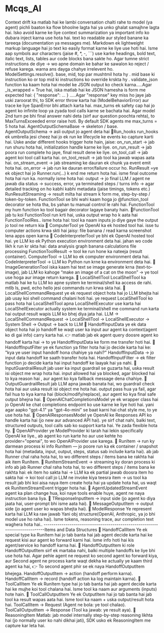 # Mcqs_AI 
Context drift ka matlab hai ke lambi conversation chalti rahe to model (ya agent) pichli baaton ka flow bhoolne lagta hai ya unko ghalat samajhne lagta hai. Isko avoid karne ke liye context summarization ya important info ko dubara inject karna use hota hai.
text ko readable aur styled banane ka tareeqa (documentation ya messages me).
Markdown ek lightweight markup language hai jo text ko easily format karne ke liye use hoti hai. Isme aap symbols aur characters (jaise #, *, -, ```) use karke headings, bold text, italic text, lists, tables aur code blocks bana sakte ho.
Agar tumne strict instructions de diye → wo apne domain ke bahar ke sawalon ko reject / refuse karega. warna ans dayga chahye irrelevent ho.
ModelSettings.resolve(). base, mid, top par mushtmil hota hy . mid base ki instruction ko or top mid ki instructions ko override krskta hy .
validate_json function ka kaam hota hai model ke JSON output ko check karna.....Agar _is_wrapped = True hai, iska matlab hai ke JSON hamesha is form me expected hai: { "response": ... } .....Agar "response" key miss ho jaye jab uski zaroorat thi, to SDK error throw karta hai (ModelBehaviorError) aur trace ke liye SpanError bhi attach karta hai.
max_turns ek safety cap hai jo agent ko infinite loop ya zyada tool calls karne se bachata hai.
Agar model 2nd turn pe bhi final answer nahi deta (sirf aur question poochta rehta), to MaxTurnsExceeded error raise hoti.
By default SDK agents me max_turns = 5 hota hai.
AgentOutputSchemaBase → skeleton / base.
AgentOutputSchema → asli output jo agent deta hai
🔹Run_hooks
run_hooks ek umbrella jesi cheez hai jo ek run ke lifecycle ke events ko capture karti hai. Uske andar different hooks trigger hote hain, jaise:
on_run_start → jab run shuru hota hai, initialization handle karne ke liye.
on_run_result → jab poora run complete ho jaye, final result dene ke liye.
on_tool_call → jab agent koi tool call karta hai.
on_tool_result → jab tool ka jawab wapas aata hai.
on_stream_event → jab streaming ke dauran ek chunk ya event emit hota hai.
on_error → jab run ke dauran error/failure occur ho.
RunResult =ye ek object hai jo Runner.run(...) k end me return hota hai. isme final outcome hota hai run ka.
normally isme hota hai:
output → jo final LLM / agent ne jawab dia
status → success, error, ya terminated
steps / turns info → agar detailed tracking on ho
kabhi kabhi metadata (jaise timings, tokens etc.)
RunResultStreaming → result milta hai stream k form me, step-by-step / token-by-token.
FunctionTool se bhi wahi kaam hoga jo @function_tool decorator se hota tha, bs yahan tu manual control le rahi hai. FunctionTool my hum function ko tool bagair decorator lagaye banaty hain.
🔹FunctionTool
jab tu koi FunctionTool run krti hai, uska output wrap ho k aata hai FunctionToolRes..
isme hota hai:
tool ka naam
inputs jo diye gaye the
output jo tool ne return kia
🔹 ComputerTool
ye OpenAI ka ek hosted tool hai.
isse tu computer actions krwa skti hai jaisy:
file banana / read karna
screenshot lena
apps open karna
🔹 CodeInterpreterTool
ye bhi ek OpenAI hosted tool hai.
ye LLM ko ek Python execution environment deta hai.
jahan wo code likh k run kr skta hai:
data analysis
graph banana
calculations
file processing
FunctionToolResult → tool ke run hone ka nateeja (result container).
ComputerTool → LLM ko ek computer environment deta hai.
CodeInterpreterTool → LLM ko Python run krne ka environment deta hai.
🔹 ImageGenerationTool
iska kaam hai text se image generate krna (text-to-image), jab LLM ko kahoge “make an image of a cat on the moon” → ye tool use hoga aur image return karega.
🔹 LocalShellTool
LocalShellTool ka matlab hai ke tu LLM ko apne system ke terminal/shell ka access de rahi. mtlb ls, pwd, echo hello jesi commands run krwa skta hai.
🔹 LocalShellCommandRequest
ye ek request object hota hai jo LLM bhejta hai jab usay koi shell command chalani hoti hai.
ye request LocalShellTool ko pass hota hai
LocalShellTool apna LocalShellExecutor use karta hai
LocalShellExecutor actually system ke terminal/shell me command run karta hai
output result wapis LLM ko bhej diya jata hai.
LLM → LocalShellCommandRequest → LocalShellTool → LocalShellExecutor → System Shell → Output → back to LLM
🔹 HandoffInputData
ye ek data object hota hai jo handoff ke waqt user ka input aur agent ka context(agent ko di gai info) carry karta hai.
👉 matlab jab ek agent query doosre agent ko handoff karta hai → to ye HandoffInputData ke form me transfer hoti hai.
🔹 HandoffInputFilter
ye ek function ya filter hota hai jo decide karta hai ke:
"kya ye user input handoff hona chahiye ya nahi?"
HandoffInputData → jo input data handoff ke saath transfer hota hai.
HandoffInputFilter → ek filter function jo decide karta hai input handoff ke laayak hai ya nahi.
🔹 InputGuardrailResult
jab user ka input guardrail se guzarta hai, uska result isi object me wrap hota hai.
input allowed hai ya blocked, agar blocked hai to kya reason hai , aur agent ko kya fallback message dena chahiye.
🔹 OutputGuardrailResult
jab LLM apna jawab banata hai, wo guardrail check hota hai aur uska result isi object me hota hai.
output pass hua ya fail, agar fail hua to kya karna hai (block/modify/replace), aur agent ko kya final safe output bhejna hai.
🔹 OpenAIChatCompletionsModel
ye ek wrapper class hai jo OpenAI ke chat completions endpoint ko use karne ke liye hoti hai.
yani agar aapko "gpt-4.1" ya "gpt-4o-mini" se baat karni hai chat style me, to ye use hota hai.
🔹 OpenAIResponsesModel
ye OpenAI ke Responses API ko handle karta hai (jo new aur advanced API hai).
ye sirf chat nahi, balki text, structured outputs, tool calls sab ko support karta hai. Ye zada flexible hota hy.
🔹 OpenAIProvider
ye ModelProvider ki tarah hai lekin specifically OpenAI ke liye., ab agent ko run karte ho aur use kehte ho provider="openai", to wo OpenAIProvider use karega.
🔹 RunItem -> run ky darmean process ki info 
RunItem — jo poore run ka ek container / snapshot hota hai (metadata, input, output, steps, status sab include karta hai).
ab jab Runner chal raha hota hai, to wo different steps / items bana ke rakhta hai aik item RunItem.
🔹 RunItemStreamEvent -> streaming ky doran process ki info
ab jab Runner chal raha hota hai, to wo different steps / items bana ke rakhta hai:
ek item ho sakta hai → LLM ka ek partial jawab
doosra item ho sakta hai → koi tool call jo LLM ne invoke kiya
teesra item → us tool ka result
jab bhi koi aisa naya item create hota hai ya update hota hai, us waqt ek RunItemStreamEvent trigger hota hai.
🔹 AgentUpdatedStreamEvent
agent ka plan change hua, koi naye tools enable huye, agent ne naya instruction bana liya.
🔹 TResponseInputItem → input side (jo agent ko diya jaata hai, user-prompt bhi isme aata hai).
🔹 MessageOutputItem → output side (jo agent user ko wapas bhejta hai).
🔹 ModelResponse
Ye represent karta hai LLM ka raw jawab Yani obj structure(OpenAI, Anthropic, ya jo bhi model use ho raha hai).
Isme tokens, reasoning trace, aur completion text waghera hota hai..
------------------------------------------------------------------------------Items and Data Structures
🔹 HandoffCallItem
Ye ek special type ka RunItem hai jo tab banta hai jab agent decide karta hai ke request kisi aur agent ko forward karni hai.
Isme info hoti hai kis agent/service ko handoff karna hai.
🔹 HandoffOutputItem ki role
HandoffOutputItem sirf ek martaba nahi, balki multiple handoffs ke liye bhi use hota hai.
Agar pehle agent ne request ko second agent ko forward kiya, aur
Second agent ne process karte waqt dekha ke actually ye kaam third agent ka hai,
👉 To second agent phir se ek naya HandoffOutputItem bhejega.
HandoffOutputItem → action (handoff perform karna).
HandoffCallItem → record (handoff action ka log maintain karna).
🔹 ToolCallItem
Ye ek RunItem type hai jo tab banta hai jab agent decide karta hai ke mujhe koi tool chalana hai.
Isme tool ka naam aur arguments (inputs) hote hain.
🔹 ToolCallOutputItem
Ye ek OutputItem hai jo tab banta hai jab tool ka result wapas aata hai.
Isme tool ka naam + uska output/result hota hai.
ToolCallItem → Request (Agent ne bola: ye tool chalao).
ToolCallOutputItem → Response (Tool ka jawab: ye result aya).
🔹 ReasoningItem
Matlab: jab model internally step-by-step reasoning likhta hai (jo normally user ko nahi dikhai jati), SDK usko ek ReasoningItem me capture kar leta hai.

















